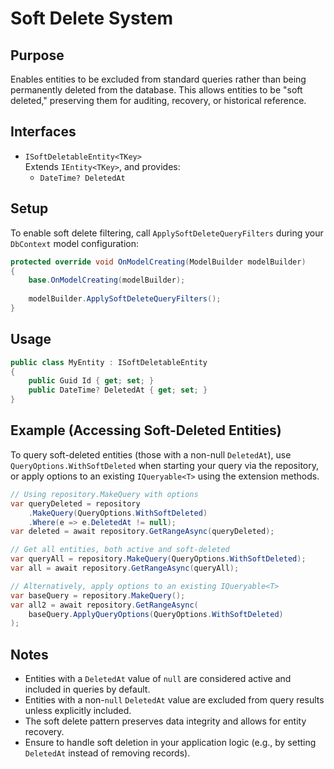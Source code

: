 ﻿# Soft Delete System

## Purpose

Enables entities to be excluded from standard queries rather than being permanently deleted from the database. This
allows entities to be "soft deleted," preserving them for auditing, recovery, or historical reference.

## Interfaces

- `ISoftDeletableEntity<TKey>`  
  Extends `IEntity<TKey>`, and provides:
    - `DateTime? DeletedAt`

## Setup

To enable soft delete filtering, call `ApplySoftDeleteQueryFilters` during your `DbContext` model configuration:

```csharp
protected override void OnModelCreating(ModelBuilder modelBuilder) 
{
    base.OnModelCreating(modelBuilder);
    
    modelBuilder.ApplySoftDeleteQueryFilters(); 
}
```

## Usage

```csharp
public class MyEntity : ISoftDeletableEntity 
{
    public Guid Id { get; set; } 
    public DateTime? DeletedAt { get; set; }
}
```

## Example (Accessing Soft-Deleted Entities)

To query soft-deleted entities (those with a non-null `DeletedAt`), use `QueryOptions.WithSoftDeleted` when starting your query via the repository, or apply options to an existing `IQueryable<T>` using the extension methods.

```csharp
// Using repository.MakeQuery with options
var queryDeleted = repository
    .MakeQuery(QueryOptions.WithSoftDeleted)
    .Where(e => e.DeletedAt != null);
var deleted = await repository.GetRangeAsync(queryDeleted);

// Get all entities, both active and soft-deleted
var queryAll = repository.MakeQuery(QueryOptions.WithSoftDeleted);
var all = await repository.GetRangeAsync(queryAll);

// Alternatively, apply options to an existing IQueryable<T>
var baseQuery = repository.MakeQuery();
var all2 = await repository.GetRangeAsync(
    baseQuery.ApplyQueryOptions(QueryOptions.WithSoftDeleted)
);
```

## Notes

- Entities with a `DeletedAt` value of `null` are considered active and included in queries by default.
- Entities with a non-`null` `DeletedAt` value are excluded from query results unless explicitly included.
- The soft delete pattern preserves data integrity and allows for entity recovery.
- Ensure to handle soft deletion in your application logic (e.g., by setting `DeletedAt` instead of removing records).